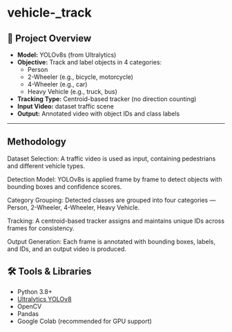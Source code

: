 # vehicle-_track

## 📌 Project Overview

- **Model:** YOLOv8s (from Ultralytics)
- **Objective:** Track and label objects in 4 categories:
  - Person
  - 2-Wheeler (e.g., bicycle, motorcycle)
  - 4-Wheeler (e.g., car)
  - Heavy Vehicle (e.g., truck, bus)
- **Tracking Type:** Centroid-based tracker (no direction counting)
- **Input Video:** dataset traffic scene
- **Output:** Annotated video with object IDs and class labels

---
## Methodology 
Dataset Selection: A traffic video is used as input, containing pedestrians and different vehicle types.

Detection Model: YOLOv8s is applied frame by frame to detect objects with bounding boxes and confidence scores.

Category Grouping: Detected classes are grouped into four categories — Person, 2-Wheeler, 4-Wheeler, Heavy Vehicle.

Tracking: A centroid-based tracker assigns and maintains unique IDs across frames for consistency.

Output Generation: Each frame is annotated with bounding boxes, labels, and IDs, and an output video is produced.

## 🛠️ Tools & Libraries

- Python 3.8+
- [Ultralytics YOLOv8](https://github.com/ultralytics/ultralytics)
- OpenCV
- Pandas
- Google Colab (recommended for GPU support)
